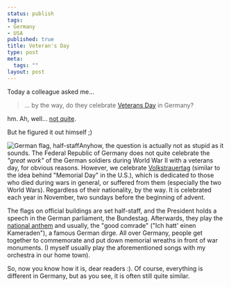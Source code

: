 ```yaml
--- 
status: publish
tags: 
- Germany
- USA
published: true
title: Veteran's Day
type: post
meta: 
  tags: ""
layout: post
---
```

Today a colleague asked me...

<blockquote>... by the way, do they celebrate <a href="http://en.wikipedia.org/wiki/Veterans%27_Day">Veterans Day</a> in Germany?</blockquote>

hm. Ah, well... <a href="http://en.wikipedia.org/wiki/World_War_II">not quite</a>.

But he figured it out himself ;)

<img id="image72" src="http://fredericiana.com/wp-content/uploads/2006/05/halbmast.jpg" alt="German flag, half-staff" class="alignright" />Anyhow, the question is actually not as stupid as it sounds. The Federal Republic of Germany does not quite celebrate the <em>"great work"</em> of the German soldiers during World War II with a veterans day, for obvious reasons. However, we celebrate <a href="http://en.wikipedia.org/wiki/Remembrance_Day">Volkstrauertag</a> (similar to the idea behind "Memorial Day" in the U.S.), which is dedicated to those who died during wars in general, or suffered from them (especially the two World Wars). Regardless of their nationality, by the way. It is celebrated each year in November, two sundays before the beginning of advent.

The flags on official buildings are set half-staff, and the President holds a speech in the German parliament, the Bundestag. Afterwards, they play the <a href="http://en.wikipedia.org/wiki/Das_Lied_der_Deutschen">national anthem</a> and usually, the "good comrade" ("Ich hatt' einen Kameraden"), a famous German dirge. All over Germany, people get together to commemorate and put down memorial wreaths in front of war monuments. (I myself usually play the aforementioned songs with my orchestra in our home town).

So, now you know how it is, dear readers :). Of course, everything is different in Germany, but as you see, it is often still quite similar.
